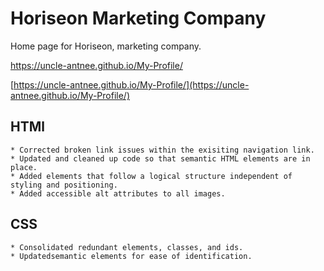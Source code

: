 # Horiseon Marketing Company
Home page for Horiseon, marketing company.

https://uncle-antnee.github.io/My-Profile/

[https://uncle-antnee.github.io/My-Profile/](https://uncle-antnee.github.io/My-Profile/)

## HTMl
    * Corrected broken link issues within the exisiting navigation link.
    * Updated and cleaned up code so that semantic HTML elements are in place.
    * Added elements that follow a logical structure independent of styling and positioning.
    * Added accessible alt attributes to all images.

## CSS
    * Consolidated redundant elements, classes, and ids.
    * Updatedsemantic elements for ease of identification. 